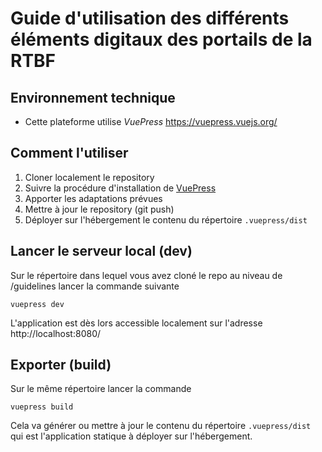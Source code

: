 # Guide d'utilisation des différents éléments digitaux des portails de la RTBF

## Environnement technique

- Cette plateforme utilise *VuePress* https://vuepress.vuejs.org/

## Comment l'utiliser

1. Cloner localement le repository
2. Suivre la procédure d'installation de [VuePress](https://vuepress.vuejs.org/guide/getting-started.html)
3. Apporter les adaptations prévues
4. Mettre à jour le repository (git push)
5. Déployer sur l'hébergement le contenu du répertoire `.vuepress/dist`

## Lancer le serveur local (dev)

Sur le répertoire dans lequel vous avez cloné le repo au niveau de /guidelines lancer la commande suivante

```
vuepress dev
```

L'application est dès lors accessible localement sur l'adresse http://localhost:8080/

## Exporter (build)

Sur le même répertoire lancer la commande

```
vuepress build
```

Cela va générer ou mettre à jour le contenu du répertoire `.vuepress/dist` qui est l'application statique à déployer sur l'hébergement.
